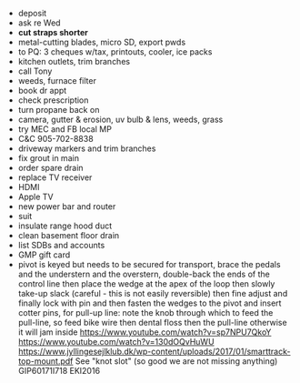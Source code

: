 - deposit
- ask re Wed
- **cut straps shorter**
- metal-cutting blades, micro SD, export pwds
- to PQ: 3 cheques w/tax, printouts, cooler, ice packs
- kitchen outlets, trim branches
- call Tony
- weeds, furnace filter
- book dr appt
- check prescription
- turn propane back on
- camera, gutter & erosion, uv bulb & lens, weeds, grass
- try MEC and FB local MP
- C&C 905-702-8838
- driveway markers and trim branches
- fix grout in main
- order spare drain
- replace TV receiver
- HDMI
- Apple TV
- new power bar and router
- suit
- insulate range hood duct
- clean basement floor drain
- list SDBs and accounts
- GMP gift card
- pivot is keyed but needs to be secured for transport, brace the pedals and the understern and the overstern, double-back the ends of the control line then place the wedge at the apex of the loop then slowly take-up slack (careful - this is not easily reversible) then fine adjust and finally lock with pin and then fasten the wedges to the pivot and insert cotter pins, for pull-up line: note the knob through which to feed the pull-line, so feed bike wire then dental floss then the pull-line otherwise it will jam inside https://www.youtube.com/watch?v=sp7NPU7QkoY https://www.youtube.com/watch?v=130dOQvHuWU https://www.jyllingesejlklub.dk/wp-content/uploads/2017/01/smarttrack-top-mount.pdf See "knot slot" (so good we are not missing anything) GIP60171I718 EKI2016
